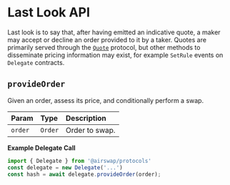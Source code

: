 # Last Look API

Last look is to say that, after having emitted an indicative quote, a maker may accept or decline an order provided to it by a taker. Quotes are primarily served through the [`Quote`](./quote.md) protocol, but other methods to disseminate pricing information may exist, for example `SetRule` events on `Delegate` contracts.

## `provideOrder`

Given an order, assess its price, and conditionally perform a swap.

| Param   | Type    | Description    |
| :------ | :------ | :------------- |
| `order` | `Order` | Order to swap. |

**Example Delegate Call**

```TypeScript
import { Delegate } from '@airswap/protocols'
const delegate = new Delegate('...')
const hash = await delegate.provideOrder(order);
```

